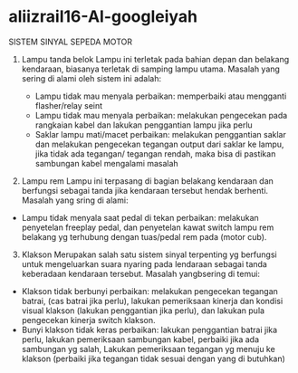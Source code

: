 # aliizrail16-Al-googleiyah
SISTEM SINYAL SEPEDA MOTOR 

1. Lampu tanda belok
   Lampu ini terletak pada bahian depan dan belakang kendaraan, biasanya terletak di samping lampu utama.
   Masalah yang sering di alami oleh sistem ini adalah:
    - Lampu tidak mau menyala
       perbaikan: memperbaiki atau mengganti 
       flasher/relay seint
    - Lampu tidak mau menyala
       perbaikan: melakukan pengecekan pada 
       rangkaian kabel dan lakukan penggantian 
       lampu jika perlu
    - Saklar lampu mati/macet
       perbaikan: melakukan penggantian saklar
       dan melakukan pengecekan tegangan output
       dari saklar ke lampu,  jika tidak ada tegangan/
       tegangan rendah, maka bisa di pastikan
       sambungan kabel mengalami masalah

2. Lampu rem
    Lampu ini terpasang di bagian belakang kendaraan dan berfungsi sebagai tanda jika kendaraan tersebut hendak berhenti.
    Masalah yang sring di alami:
- Lampu tidak menyala saat pedal di tekan
perbaikan: melakukan penyetelan freeplay pedal, dan penyetelan kawat switch lampu rem belakang yg terhubung dengan tuas/pedal rem pada (motor cub).

3. Klakson
   Merupakan salah satu sistem sinyal terpenting yg berfungsi untuk mengeluarkan suara nyaring pada lendaraan sebagai tanda keberadaan kendaraan tersebut. 
  Masalah yangbsering di temui:
- Klakson tidak berbunyi
perbaikan: melakukan pengecekan tegangan batrai, (cas batrai jika perlu), lakukan pemeriksaan kinerja dan kondisi visual klakson (lakukan penggantian jika perlu), dan lakukan pula pengecekan kinerja switch klakson.
- Bunyi klakson tidak keras
perbaikan: lakukan penggantian batrai jika perlu,
lakukan pemeriksaan sambungan kabel,  perbaiki jika ada sambungan yg salah, Lakukan pemeriksaan tegangan yg menuju ke klakson (perbaiki jika tegangan tidak sesuai dengan yang di butuhkan) 
